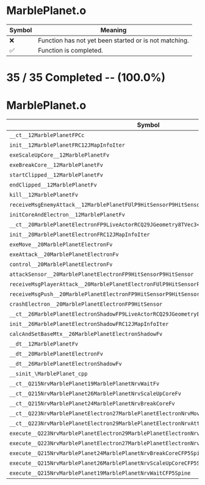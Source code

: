 # MarblePlanet.o
| Symbol | Meaning 
| ------------- | ------------- 
| :x: | Function has not yet been started or is not matching. 
| :white_check_mark: | Function is completed. 


# 35 / 35 Completed -- (100.0%)
# MarblePlanet.o
| Symbol | Decompiled? |
| ------------- | ------------- |
| `__ct__12MarblePlanetFPCc` | :white_check_mark: |
| `init__12MarblePlanetFRC12JMapInfoIter` | :white_check_mark: |
| `exeScaleUpCore__12MarblePlanetFv` | :white_check_mark: |
| `exeBreakCore__12MarblePlanetFv` | :white_check_mark: |
| `startClipped__12MarblePlanetFv` | :white_check_mark: |
| `endClipped__12MarblePlanetFv` | :white_check_mark: |
| `kill__12MarblePlanetFv` | :white_check_mark: |
| `receiveMsgEnemyAttack__12MarblePlanetFUlP9HitSensorP9HitSensor` | :white_check_mark: |
| `initCoreAndElectron__12MarblePlanetFv` | :white_check_mark: |
| `__ct__20MarblePlanetElectronFP9LiveActorRCQ29JGeometry8TVec3<f>RCQ29JGeometry8TVec3<f>PCc` | :white_check_mark: |
| `init__20MarblePlanetElectronFRC12JMapInfoIter` | :white_check_mark: |
| `exeMove__20MarblePlanetElectronFv` | :white_check_mark: |
| `exeAttack__20MarblePlanetElectronFv` | :white_check_mark: |
| `control__20MarblePlanetElectronFv` | :white_check_mark: |
| `attackSensor__20MarblePlanetElectronFP9HitSensorP9HitSensor` | :white_check_mark: |
| `receiveMsgPlayerAttack__20MarblePlanetElectronFUlP9HitSensorP9HitSensor` | :white_check_mark: |
| `receiveMsgPush__20MarblePlanetElectronFP9HitSensorP9HitSensor` | :white_check_mark: |
| `crashElectron__20MarblePlanetElectronFP9HitSensor` | :white_check_mark: |
| `__ct__26MarblePlanetElectronShadowFP9LiveActorRCQ29JGeometry8TVec3<f>PCc` | :white_check_mark: |
| `init__26MarblePlanetElectronShadowFRC12JMapInfoIter` | :white_check_mark: |
| `calcAndSetBaseMtx__26MarblePlanetElectronShadowFv` | :white_check_mark: |
| `__dt__12MarblePlanetFv` | :white_check_mark: |
| `__dt__20MarblePlanetElectronFv` | :white_check_mark: |
| `__dt__26MarblePlanetElectronShadowFv` | :white_check_mark: |
| `__sinit_\MarblePlanet_cpp` | :white_check_mark: |
| `__ct__Q215NrvMarblePlanet19MarblePlanetNrvWaitFv` | :white_check_mark: |
| `__ct__Q215NrvMarblePlanet26MarblePlanetNrvScaleUpCoreFv` | :white_check_mark: |
| `__ct__Q215NrvMarblePlanet24MarblePlanetNrvBreakCoreFv` | :white_check_mark: |
| `__ct__Q223NrvMarblePlanetElectron27MarblePlanetElectronNrvMoveFv` | :white_check_mark: |
| `__ct__Q223NrvMarblePlanetElectron29MarblePlanetElectronNrvAttackFv` | :white_check_mark: |
| `execute__Q223NrvMarblePlanetElectron29MarblePlanetElectronNrvAttackCFP5Spine` | :white_check_mark: |
| `execute__Q223NrvMarblePlanetElectron27MarblePlanetElectronNrvMoveCFP5Spine` | :white_check_mark: |
| `execute__Q215NrvMarblePlanet24MarblePlanetNrvBreakCoreCFP5Spine` | :white_check_mark: |
| `execute__Q215NrvMarblePlanet26MarblePlanetNrvScaleUpCoreCFP5Spine` | :white_check_mark: |
| `execute__Q215NrvMarblePlanet19MarblePlanetNrvWaitCFP5Spine` | :white_check_mark: |
